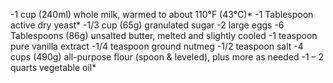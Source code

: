 -1 cup (240ml) whole milk, warmed to about 110°F (43°C)*
-1 Tablespoon active dry yeast*
-1/3 cup (65g) granulated sugar
-2 large eggs
-6 Tablespoons (86g) unsalted butter, melted and slightly cooled
-1 teaspoon pure vanilla extract
-1/4 teaspoon ground nutmeg
-1/2 teaspoon salt
-4 cups (490g) all-purpose flour (spoon & leveled), plus more as needed
-1 – 2 quarts vegetable oil*
